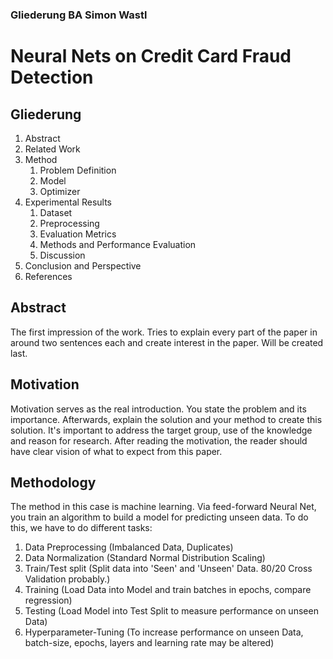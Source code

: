 ### Gliederung BA Simon Wastl

# Neural Nets on Credit Card Fraud Detection

## Gliederung
1. Abstract
2. Related Work
3. Method
    1. Problem Definition
    2. Model
    3. Optimizer
4. Experimental Results
    1. Dataset
    2. Preprocessing
    3. Evaluation Metrics
    4. Methods and Performance Evaluation
    5. Discussion
5. Conclusion and Perspective
6. References

## Abstract
The first impression of the work. Tries to explain every part of the paper in around two sentences each and create interest in the paper. Will be created last.

## Motivation
Motivation serves as the real introduction. You state the problem and its importance. Afterwards, explain the solution and your method to create this solution. It's important to address the target group, use of the knowledge and reason for research. After reading the motivation, the reader should have clear vision of what to expect from this paper.

## Methodology
The method in this case is machine learning. Via feed-forward Neural Net, you train an algorithm to build a model for predicting unseen data. To do this, we have to do different tasks:

1. Data Preprocessing (Imbalanced Data, Duplicates)
2. Data Normalization (Standard Normal Distribution Scaling)
3. Train/Test split (Split data into 'Seen' and 'Unseen' Data. 80/20 Cross Validation probably.)
4. Training (Load Data into Model and train batches in epochs, compare regression)
5. Testing (Load Model into Test Split to measure performance on unseen Data)
6. Hyperparameter-Tuning (To increase performance on unseen Data, batch-size, epochs, layers 
    and learning rate may be altered)

